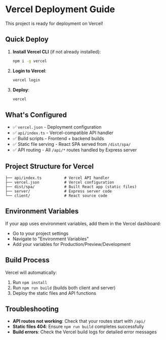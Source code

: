 # Vercel Deployment Guide

This project is ready for deployment on Vercel! 

## Quick Deploy

1. **Install Vercel CLI** (if not already installed):
   ```bash
   npm i -g vercel
   ```

2. **Login to Vercel**:
   ```bash
   vercel login
   ```

3. **Deploy**:
   ```bash
   vercel
   ```

## What's Configured

- ✅ `vercel.json` - Deployment configuration
- ✅ `api/index.ts` - Vercel-compatible API handler
- ✅ Build scripts - Frontend + backend builds
- ✅ Static file serving - React SPA served from `/dist/spa/`
- ✅ API routing - All `/api/*` routes handled by Express server

## Project Structure for Vercel

```
├── api/index.ts          # Vercel API handler
├── vercel.json           # Vercel configuration
├── dist/spa/             # Built React app (static files)
├── server/               # Express server code
└── client/               # React source code
```

## Environment Variables

If your app uses environment variables, add them in the Vercel dashboard:
- Go to your project settings
- Navigate to "Environment Variables"
- Add your variables for Production/Preview/Development

## Build Process

Vercel will automatically:
1. Run `npm install`
2. Run `npm run build` (builds both client and server)
3. Deploy the static files and API functions

## Troubleshooting

- **API routes not working**: Check that your routes start with `/api/`
- **Static files 404**: Ensure `npm run build` completes successfully
- **Build errors**: Check the Vercel build logs for detailed error messages
